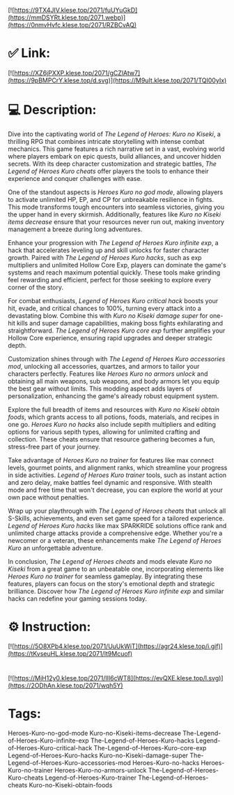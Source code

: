 [![https://9TX4JIV.klese.top/2071/fuUYuGkD](https://mmDSYRt.klese.top/2071.webp)](https://0nmvHvfc.klese.top/2071/RZBCvAQ)
# ✅ Link:
[![https://XZ6jPXXP.klese.top/2071/gCZlAtw7](https://9pBMPCrY.klese.top/d.svg)](https://M9uIt.klese.top/2071/TQI00yIx)
# 💻 Description:
Dive into the captivating world of *The Legend of Heroes: Kuro no Kiseki*, a thrilling RPG that combines intricate storytelling with intense combat mechanics. This game features a rich narrative set in a vast, evolving world where players embark on epic quests, build alliances, and uncover hidden secrets. With its deep character customization and strategic battles, *The Legend of Heroes Kuro cheats* offer players the tools to enhance their experience and conquer challenges with ease.



One of the standout aspects is *Heroes Kuro no god mode*, allowing players to activate unlimited HP, EP, and CP for unbreakable resilience in fights. This mode transforms tough encounters into seamless victories, giving you the upper hand in every skirmish. Additionally, features like *Kuro no Kiseki items decrease* ensure that your resources never run out, making inventory management a breeze during long adventures.



Enhance your progression with *The Legend of Heroes Kuro infinite exp*, a hack that accelerates leveling up and skill unlocks for faster character growth. Paired with *The Legend of Heroes Kuro hacks*, such as exp multipliers and unlimited Hollow Core Exp, players can dominate the game's systems and reach maximum potential quickly. These tools make grinding feel rewarding and efficient, perfect for those seeking to explore every corner of the story.



For combat enthusiasts, *Legend of Heroes Kuro critical hack* boosts your hit, evade, and critical chances to 100%, turning every attack into a devastating blow. Combine this with *Kuro no Kiseki damage super* for one-hit kills and super damage capabilities, making boss fights exhilarating and straightforward. *The Legend of Heroes Kuro core exp* further amplifies your Hollow Core experience, ensuring rapid upgrades and deeper strategic depth.



Customization shines through with *The Legend of Heroes Kuro accessories mod*, unlocking all accessories, quartzes, and armors to tailor your characters perfectly. Features like *Heroes Kuro no armors unlock* and obtaining all main weapons, sub weapons, and body armors let you equip the best gear without limits. This modding aspect adds layers of personalization, enhancing the game's already robust equipment system.



Explore the full breadth of items and resources with *Kuro no Kiseki obtain foods*, which grants access to all potions, foods, materials, and recipes in one go. *Heroes Kuro no hacks* also include sepith multipliers and editing options for various sepith types, allowing for unlimited crafting and collection. These cheats ensure that resource gathering becomes a fun, stress-free part of your journey.



Take advantage of *Heroes Kuro no trainer* for features like max connect levels, gourmet points, and alignment ranks, which streamline your progress in side activities. *Legend of Heroes Kuro trainer* tools, such as instant action and zero delay, make battles feel dynamic and responsive. With stealth mode and free time that won't decrease, you can explore the world at your own pace without penalties.



Wrap up your playthrough with *The Legend of Heroes cheats* that unlock all S-Skills, achievements, and even set game speed for a tailored experience. *Legend of Heroes Kuro hacks* like max SPARKRIDE solutions office rank and unlimited charge attacks provide a comprehensive edge. Whether you're a newcomer or a veteran, these enhancements make *The Legend of Heroes Kuro* an unforgettable adventure.



In conclusion, *The Legend of Heroes cheats* and mods elevate *Kuro no Kiseki* from a great game to an unbeatable one, incorporating elements like *Heroes Kuro no trainer* for seamless gameplay. By integrating these features, players can focus on the story's emotional depth and strategic brilliance. Discover how *The Legend of Heroes Kuro infinite exp* and similar hacks can redefine your gaming sessions today.

# ⚙️ Instruction:
[![https://5O8XPb4.klese.top/2071/UuUkWiT](https://agr24.klese.top/i.gif)](https://tKvseuHL.klese.top/2071/lt9Mcuof)
#
[![https://MjH12y0.klese.top/2071/lII6cWT8](https://evQXE.klese.top/l.svg)](https://2ODhAn.klese.top/2071/wqh5Y)
# Tags:
Heroes-Kuro-no-god-mode Kuro-no-Kiseki-items-decrease The-Legend-of-Heroes-Kuro-infinite-exp The-Legend-of-Heroes-Kuro-hacks Legend-of-Heroes-Kuro-critical-hack The-Legend-of-Heroes-Kuro-core-exp Legend-of-Heroes-Kuro-hacks Kuro-no-Kiseki-damage-super The-Legend-of-Heroes-Kuro-accessories-mod Heroes-Kuro-no-hacks Heroes-Kuro-no-trainer Heroes-Kuro-no-armors-unlock The-Legend-of-Heroes-Kuro-cheats Legend-of-Heroes-Kuro-trainer The-Legend-of-Heroes-cheats Kuro-no-Kiseki-obtain-foods







